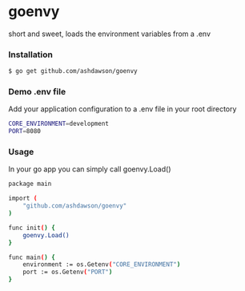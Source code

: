 # goenvy

short and sweet, loads the environment variables from a .env

### Installation
```sh
$ go get github.com/ashdawson/goenvy
```

### Demo .env file
Add your application configuration to a .env file in your root directory
```sh
CORE_ENVIRONMENT=development
PORT=8080
```

### Usage
In your go app you can simply call goenvy.Load()

```sh
package main

import (
    "github.com/ashdawson/goenvy"
)

func init() {
    goenvy.Load()
}

func main() {
    environment := os.Getenv("CORE_ENVIRONMENT")
    port := os.Getenv("PORT")
}
```
